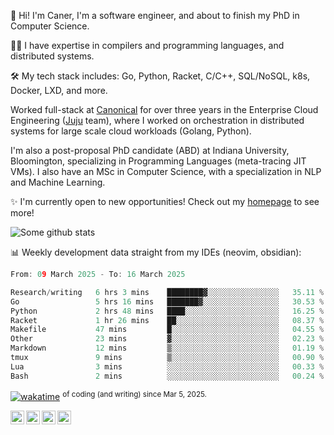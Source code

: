 👋 Hi! I'm Caner, I'm a software engineer, and about to finish my PhD in Computer Science.

🧙‍♂️ I have expertise in compilers and programming languages, and distributed systems.

🛠️ My tech stack includes: Go, Python, Racket, C/C++, SQL/NoSQL, k8s, Docker, LXD, and more.

Worked full-stack at [Canonical](https://github.com/canonical) for over three years in the Enterprise Cloud Engineering ([Juju](https://github.com/juju/juju) team), where I worked on orchestration in distributed systems for large scale cloud workloads (Golang, Python).

I'm also a post-proposal PhD candidate (ABD) at Indiana University, Bloomington, specializing in Programming Languages (meta-tracing JIT VMs). I also have an MSc in Computer Science, with a specialization in NLP and Machine Learning.

✨ I'm currently open to new opportunities! Check out my [homepage](https://cderici.github.io/index.html) to see more!

![Some github stats](https://github-readme-stats-git-masterrstaa-rickstaa.vercel.app/api?username=cderici&show_icons=true&theme=radical&hide_border=true&hide=stars,contribs)

📊 Weekly development data straight from my IDEs (neovim, obsidian):

<!--START_SECTION:waka-->

```go
From: 09 March 2025 - To: 16 March 2025

Research/writing   6 hrs 3 mins    ████████▓░░░░░░░░░░░░░░░░   35.11 %
Go                 5 hrs 16 mins   ███████▓░░░░░░░░░░░░░░░░░   30.53 %
Python             2 hrs 48 mins   ████░░░░░░░░░░░░░░░░░░░░░   16.25 %
Racket             1 hr 26 mins    ██░░░░░░░░░░░░░░░░░░░░░░░   08.37 %
Makefile           47 mins         █░░░░░░░░░░░░░░░░░░░░░░░░   04.55 %
Other              23 mins         ▓░░░░░░░░░░░░░░░░░░░░░░░░   02.23 %
Markdown           12 mins         ▒░░░░░░░░░░░░░░░░░░░░░░░░   01.19 %
tmux               9 mins          ▒░░░░░░░░░░░░░░░░░░░░░░░░   00.90 %
Lua                3 mins          ░░░░░░░░░░░░░░░░░░░░░░░░░   00.33 %
Bash               2 mins          ░░░░░░░░░░░░░░░░░░░░░░░░░   00.24 %
```

<!--END_SECTION:waka-->

[![wakatime](https://wakatime.com/badge/user/afc0c5fb-feac-4830-8928-4c313fba9d55.svg)](https://wakatime.com/@afc0c5fb-feac-4830-8928-4c313fba9d55) <sup>of coding (and writing) since Mar 5, 2025.</sup>

<a href="https://cderici.github.io/">
  <img align="left" alt="Homepage" width="22px" src="https://github.com/elax46/custom-brand-icons/blob/main/icon-svg/tabbar-home.svg" />
</a>

<a href="https://www.instagram.com/caner.derici/">
  <img align="left" alt="Instagram" width="22px" src="https://raw.githubusercontent.com/hussainweb/hussainweb/main/icons/instagram.png" />
</a>
<a href="https://twitter.com/canerderici">
  <img align="left" alt="Twitter" width="22px" src="https://upload.wikimedia.org/wikipedia/commons/6/6f/Logo_of_Twitter.svg" />
</a>
<a href="https://www.linkedin.com/in/caner-derici-0619b0aa">
  <img align="left" alt="LinkedIN" width="22px" src="https://upload.wikimedia.org/wikipedia/commons/8/81/LinkedIn_icon.svg" />
</a>





<!--
**cderici/cderici** is a ✨ _special_ ✨ repository because its `README.md` (this file) appears on your GitHub profile.

Here are some ideas to get you started:

- 🔭 I’m currently working on ...
- 🌱 I’m currently learning ...
- 👯 I’m looking to collaborate on ...
- 🤔 I’m looking for help with ...
- 💬 Ask me about ...
- 📫 How to reach me: ...
- 😄 Pronouns: ...
- ⚡ Fun fact: ...
-->
